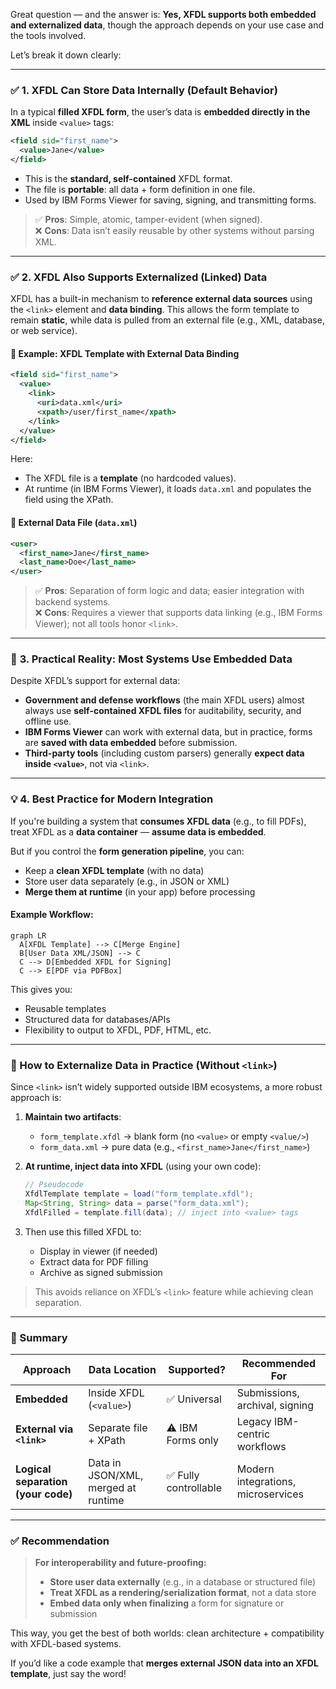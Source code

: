 Great question — and the answer is: **Yes, XFDL supports both embedded and externalized data**, though the approach depends on your use case and the tools involved.

Let’s break it down clearly:

---

### ✅ **1. XFDL Can Store Data Internally (Default Behavior)**
In a typical **filled XFDL form**, the user’s data is **embedded directly in the XML** inside `<value>` tags:

```xml
<field sid="first_name">
  <value>Jane</value>
</field>
```

- This is the **standard, self-contained** XFDL format.
- The file is **portable**: all data + form definition in one file.
- Used by IBM Forms Viewer for saving, signing, and transmitting forms.

> ✅ **Pros**: Simple, atomic, tamper-evident (when signed).  
> ❌ **Cons**: Data isn’t easily reusable by other systems without parsing XML.

---

### ✅ **2. XFDL Also Supports Externalized (Linked) Data**
XFDL has a built-in mechanism to **reference external data sources** using the `<link>` element and **data binding**. This allows the form template to remain **static**, while data is pulled from an external file (e.g., XML, database, or web service).

#### 🔹 Example: XFDL Template with External Data Binding
```xml
<field sid="first_name">
  <value>
    <link>
      <uri>data.xml</uri>
      <xpath>/user/first_name</xpath>
    </link>
  </value>
</field>
```

Here:
- The XFDL file is a **template** (no hardcoded values).
- At runtime (in IBM Forms Viewer), it loads `data.xml` and populates the field using the XPath.

#### 🔹 External Data File (`data.xml`)
```xml
<user>
  <first_name>Jane</first_name>
  <last_name>Doe</last_name>
</user>
```

> ✅ **Pros**: Separation of form logic and data; easier integration with backend systems.  
> ❌ **Cons**: Requires a viewer that supports data linking (e.g., IBM Forms Viewer); not all tools honor `<link>`.

---

### 🔄 **3. Practical Reality: Most Systems Use Embedded Data**
Despite XFDL’s support for external data:
- **Government and defense workflows** (the main XFDL users) almost always use **self-contained XFDL files** for auditability, security, and offline use.
- **IBM Forms Viewer** can work with external data, but in practice, forms are **saved with data embedded** before submission.
- **Third-party tools** (including custom parsers) generally **expect data inside `<value>`**, not via `<link>`.

---

### 💡 **4. Best Practice for Modern Integration**
If you're building a system that **consumes XFDL data** (e.g., to fill PDFs), treat XFDL as a **data container** — **assume data is embedded**.

But if you control the **form generation pipeline**, you can:
- Keep a **clean XFDL template** (with no data)
- Store user data separately (e.g., in JSON or XML)
- **Merge them at runtime** (in your app) before processing

#### Example Workflow:
```mermaid
graph LR
  A[XFDL Template] --> C[Merge Engine]
  B[User Data XML/JSON] --> C
  C --> D[Embedded XFDL for Signing]
  C --> E[PDF via PDFBox]
```

This gives you:
- Reusable templates
- Structured data for databases/APIs
- Flexibility to output to XFDL, PDF, HTML, etc.

---

### 🔧 How to Externalize Data in Practice (Without `<link>`)
Since `<link>` isn’t widely supported outside IBM ecosystems, a more robust approach is:

1. **Maintain two artifacts**:
   - `form_template.xfdl` → blank form (no `<value>` or empty `<value/>`)
   - `form_data.xml` → pure data (e.g., `<first_name>Jane</first_name>`)

2. **At runtime, inject data into XFDL** (using your own code):
   ```java
   // Pseudocode
   XfdlTemplate template = load("form_template.xfdl");
   Map<String, String> data = parse("form_data.xml");
   XfdlFilled = template.fill(data); // inject into <value> tags
   ```

3. Then use this filled XFDL to:
   - Display in viewer (if needed)
   - Extract data for PDF filling
   - Archive as signed submission

> This avoids reliance on XFDL’s `<link>` feature while achieving clean separation.

---

### 📌 Summary

| Approach | Data Location | Supported? | Recommended For |
|--------|----------------|-----------|------------------|
| **Embedded** | Inside XFDL (`<value>`) | ✅ Universal | Submissions, archival, signing |
| **External via `<link>`** | Separate file + XPath | ⚠️ IBM Forms only | Legacy IBM-centric workflows |
| **Logical separation (your code)** | Data in JSON/XML, merged at runtime | ✅ Fully controllable | Modern integrations, microservices |

---

### ✅ Recommendation
> **For interoperability and future-proofing:**
> - **Store user data externally** (e.g., in a database or structured file)
> - **Treat XFDL as a rendering/serialization format**, not a data store
> - **Embed data only when finalizing** a form for signature or submission

This way, you get the best of both worlds: clean architecture + compatibility with XFDL-based systems.

If you’d like a code example that **merges external JSON data into an XFDL template**, just say the word!